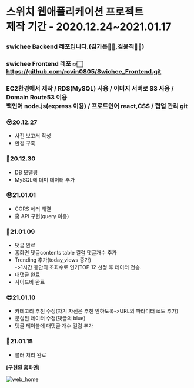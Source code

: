 # 스위치 웹애플리케이션 프로젝트<br>제작 기간 - 2020.12.24~2021.01.17
 
### swichee Backend 레포입니다.(김가은👧🏻,김윤직🧑🏻)
### swichee Frontend 레포 👉🏻 https://github.com/rovin0805/Swichee_Frontend.git
### EC2환경에서 제작 / RDS(MySQL) 사용 / 이미지 서버로 S3 사용 / Domain Route53 이용 <br> 백언어 node.js(express 이용) / 프로트언어 react,CSS / 협업 관리 git 

### 😚20.12.27
- 사전 보고서 작성
- 환경 구축

### 🥳20.12.30
- DB 모델링
- MySQL에 더미 데이터 추가 

### 😣21.01.01
- CORS 에러 해결
- 홈 API 구현(query 이용)  

### 🎅21.01.09
- 댓글 완료
- 홈화면 댓글contents table 컬럼 댓글개수 추가
- Trending 추가(today_views 증가)<br>->1시간 동안의 조회수로 인기TOP 12 선정 후 데이터 전송.
- 대댓글 완료
- 사이드바 완료<br>

### 😎21.01.10
- 카테고리 추천 수정(자기 자신은 추천 안하도록->URL의 파라미터 id도 추가)
- 분실된 데이터 수정(댓글의 blue)
- 댓글 테이블에 대댓글 개수 컬럼 추가

### 🤣21.01.15
- 블러 처리 완료

<b>[구현된 홈화면]</b>

![web_home](https://user-images.githubusercontent.com/31676033/104091185-2f41ba80-52bf-11eb-8120-f79e630cf744.png)


